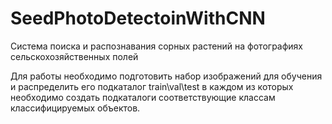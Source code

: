 # SeedPhotoDetectoinWithCNN
Система поиска и распознавания сорных растений на фотографиях сельскохозяйственных полей

Для работы необходимо подготовить набор изображений для обучения и распределить его подкаталог train\val\test в каждом из которых необходимо создать подкаталоги соответствующие классам классифицируемых объектов.

